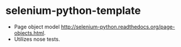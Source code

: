 # selenium-python-template

* Page object model http://selenium-python.readthedocs.org/page-objects.html.
* Utilizes nose tests.
